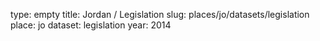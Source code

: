 type: empty
title: Jordan / Legislation
slug: places/jo/datasets/legislation
place: jo
dataset: legislation
year: 2014
